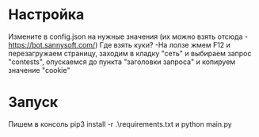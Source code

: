 # Настройка
Измените в config.json на нужные значения (их можно взять отсюда - https://bot.sannysoft.com/) 
Где взять куки? -На лолзе жмем F12 и перезагружаем страницу, заходим в кладку "сеть" и выбираем запрос "contests", опускаемся до пункта "заголовки запроса" и копируем значение "cookie"  
# Запуск  
Пишем в консоль pip3 install -r .\requirements.txt и python main.py

